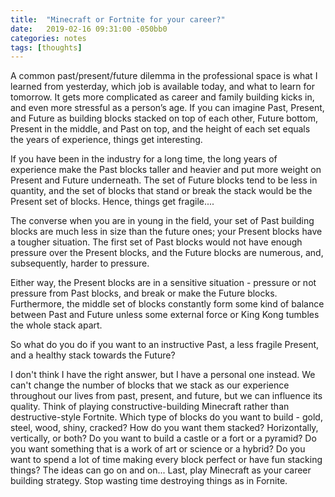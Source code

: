 ```yaml
---
title:  "Minecraft or Fortnite for your career?"
date:   2019-02-16 09:31:00 -050bb0
categories: notes
tags: [thoughts]
---
```


A common past/present/future dilemma in the professional space is what I learned from yesterday, which job is available today, and what to learn for tomorrow. It gets more complicated as career and family building kicks in, and even more stressful as a person’s age. If you can imagine Past, Present, and Future as building blocks stacked on top of each other, Future bottom, Present in the middle, and Past on top, and the height of each set equals the years of experience, things get interesting.

If you have been in the industry for a long time, the long years of experience make the Past blocks taller and heavier and put more weight on Present and Future underneath. The set of Future blocks tend to be less in quantity, and the set of blocks that stand or break the stack would be the Present set of blocks. Hence, things get fragile....

The converse when you are in young in the field, your set of Past building blocks are much less in size than the future ones; your Present blocks have a tougher situation. The first set of Past blocks would not have enough pressure over the Present blocks, and the Future blocks are numerous, and, subsequently, harder to pressure.

Either way, the Present blocks are in a sensitive situation - pressure or not pressure from Past blocks, and break or make the Future blocks. Furthermore, the middle set of blocks constantly form some kind of balance between Past and Future unless some external force or King Kong tumbles the whole stack apart.

So what do you do if you want to an instructive Past, a less fragile Present, and a healthy stack towards the Future?

I don't think I have the right answer, but I have a personal one instead. We can't change the number of blocks that we stack as our experience throughout our lives from past, present, and future, but we can influence its quality. Think of playing constructive-building Minecraft rather than destructive-style Fortnite. Which type of blocks do you want to build - gold, steel, wood, shiny, cracked? How do you want them stacked? Horizontally, vertically, or both? Do you want to build a castle or a fort or a pyramid? Do you want something that is a work of art or science or a hybrid? Do you want to spend a lot of time making every block perfect or have fun stacking things? The ideas can go on and on... Last, play Minecraft as your career building strategy. Stop wasting time destroying things as in Fornite.